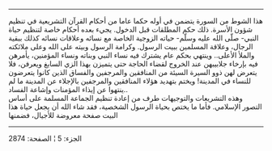 ------------------------------------------------------------------------

هذا الشوط من السورة يتضمن في أوله حكما عاما من أحكام القرآن التشريعية في
تنظيم شؤون الأسرة. ذلك حكم المطلقات قبل الدخول. يجيء بعده أحكام خاصة
لتنظيم حياة النبي- صلّى الله عليه وسلّم- حياته الزوجية الخاصة مع نسائه
وعلاقات نسائه كذلك ببقية الرجال، وعلاقة المسلمين ببيت الرسول. وكرامة
الرسول وبيته على الله وعلى ملائكته والملأ الأعلى.. وينتهي بحكم عام يشترك
فيه نساء النبي وبناته ونساء المؤمنين، يأمرهن فيه بإرخاء جلابيبهن عند
الخروج لقضاء الحاجة حتى يتميزن بهذا الزي السابغ ويعرفن، فلا يتعرض لهن
ذوو السيرة السيئة من المنافقين والمرجفين والفساق الذين كانوا يتعرضون
للنساء في المدينة! ويختم بتهديد هؤلاء المنافقين والمرجفين بالإجلاء عن
المدينة ما لم ينتهوا عن إيذاء المؤمنات وإشاعة الفساد..  
وهذه التشريعات والتوجيهات طرف من إعادة تنظيم الجماعة المسلمة على أساس
التصور الإسلامي. فأما ما يختص بحياة الرسول الشخصية، فقد شاء الله أن يجعل
حياة هذا البيت صفحة معروضة للأجيال، فضمنها

------------------------------------------------------------------------

الجزء: 5 ¦ الصفحة: 2874

